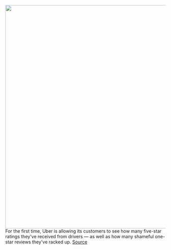 <img src='https://cdn.vox-cdn.com/thumbor/zZ5VCvcFunKsmrsKNURfSNsCx7c=/0x0:2040x1360/1200x800/filters:focal(857x517:1183x843)/cdn.vox-cdn.com/uploads/chorus_image/image/70515667/acastro_180927_1777_uber_0002.0.jpg' width='700px' /><br/>
For the first time, Uber is allowing its customers to see how many five-star ratings they've received from drivers  — as well as how many shameful one-star reviews they've racked up.
<a href='https://www.theverge.com/2022/2/16/22935861/uber-five-star-rating-breakdown-customers-privacy'> Source <a/>